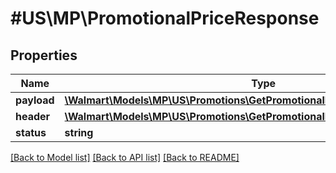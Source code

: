 # #US\MP\PromotionalPriceResponse

## Properties

Name | Type | Description | Notes
------------ | ------------- | ------------- | -------------
**payload** | [**\Walmart\Models\MP\US\Promotions\GetPromotionalPrices200ResponsePayload**](GetPromotionalPrices200ResponsePayload.md) |  | [optional]
**header** | [**\Walmart\Models\MP\US\Promotions\GetPromotionalPrices200ResponseHeader**](GetPromotionalPrices200ResponseHeader.md) |  | [optional]
**status** | **string** |  | [optional]


[[Back to Model list]](../) [[Back to API list]](../../Api/US/MP) [[Back to README]](../../README.md)

